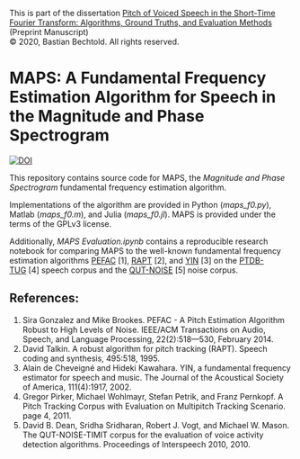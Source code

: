 This is part of the dissertation [Pitch of Voiced Speech in the Short-Time Fourier Transform: Algorithms, Ground Truths, and Evaluation Methods](https://bastibe.github.io/Dissertation-Website/)  
(Preprint Manuscript)  
© 2020, Bastian Bechtold. All rights reserved.

# MAPS: A Fundamental Frequency Estimation Algorithm for Speech in the Magnitude and Phase Spectrogram

[![DOI](https://zenodo.org/badge/DOI/10.5281/zenodo.3923585.svg)](https://doi.org/10.5281/zenodo.3923585)

This repository contains source code for MAPS, the *Magnitude and Phase Spectrogram* fundamental frequency estimation algorithm.

Implementations of the algorithm are provided in Python (*maps_f0.py*), Matlab (*maps_f0.m*), and Julia (*maps_f0.jl*). MAPS is provided under the terms of the GPLv3 license.

Additionally, *MAPS Evaluation.ipynb* contains a reproducible research notebook for comparing MAPS to the well-known fundamental frequency estimation algorithms [PEFAC](http://www.ee.ic.ac.uk/hp/staff/dmb/voicebox/voicebox.html)&nbsp;[1], [RAPT](http://www.speech.kth.se/wavesurfer/links.html)&nbsp;[2], and [YIN](http://audition.ens.fr/adc/)&nbsp;[3] on the [PTDB-TUG](https://www.spsc.tugraz.at/databases-and-tools/ptdb-tug-pitch-tracking-database-from-graz-university-of-technology.html)&nbsp;[4] speech corpus and the [QUT-NOISE](https://research.qut.edu.au/saivt/databases/qut-noise-databases-and-protocols/)&nbsp;[5] noise corpus.

## References:

1. Sira Gonzalez and Mike Brookes. PEFAC - A Pitch Estimation Algorithm Robust to High Levels of Noise. IEEE/ACM Transactions on Audio, Speech, and Language Processing, 22(2):518—530, February 2014.
2. David Talkin. A robust algorithm for pitch tracking (RAPT). Speech coding and synthesis, 495:518, 1995.
3. Alain de Cheveigné and Hideki Kawahara. YIN, a fundamental frequency estimator for speech and music. The Journal of the Acoustical Society of America, 111(4):1917, 2002.
4. Gregor Pirker, Michael Wohlmayr, Stefan Petrik, and Franz Pernkopf. A Pitch Tracking Corpus with Evaluation on Multipitch Tracking Scenario. page 4, 2011.
5. David B. Dean, Sridha Sridharan, Robert J. Vogt, and Michael W. Mason. The QUT-NOISE-TIMIT corpus for the evaluation of voice activity detection algorithms. Proceedings of Interspeech 2010, 2010.
